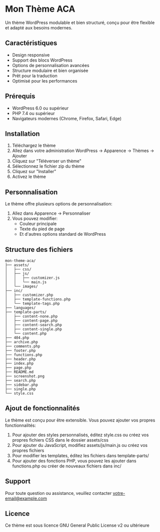 # Mon Thème ACA

Un thème WordPress modulable et bien structuré, conçu pour être flexible et adapté aux besoins modernes.

## Caractéristiques

- Design responsive
- Support des blocs WordPress
- Options de personnalisation avancées
- Structure modulaire et bien organisée
- Prêt pour la traduction
- Optimisé pour les performances

## Prérequis

- WordPress 6.0 ou supérieur
- PHP 7.4 ou supérieur
- Navigateurs modernes (Chrome, Firefox, Safari, Edge)

## Installation

1. Téléchargez le thème
2. Allez dans votre administration WordPress → Apparence → Thèmes → Ajouter
3. Cliquez sur "Téléverser un thème"
4. Sélectionnez le fichier zip du thème
5. Cliquez sur "Installer"
6. Activez le thème

## Personnalisation

Le thème offre plusieurs options de personnalisation:

1. Allez dans Apparence → Personnaliser
2. Vous pouvez modifier:
   - Couleur principale
   - Texte du pied de page
   - Et d'autres options standard de WordPress

## Structure des fichiers

```
mon-theme-aca/
├── assets/
│   ├── css/
│   ├── js/
│   │   ├── customizer.js
│   │   └── main.js
│   └── images/
├── inc/
│   ├── customizer.php
│   ├── template-functions.php
│   └── template-tags.php
├── languages/
├── template-parts/
│   ├── content-none.php
│   ├── content-page.php
│   ├── content-search.php
│   ├── content-single.php
│   └── content.php
├── 404.php
├── archive.php
├── comments.php
├── footer.php
├── functions.php
├── header.php
├── index.php
├── page.php
├── README.md
├── screenshot.png
├── search.php
├── sidebar.php
├── single.php
└── style.css
```

## Ajout de fonctionnalités

Le thème est conçu pour être extensible. Vous pouvez ajouter vos propres fonctionnalités:

1. Pour ajouter des styles personnalisés, éditez style.css ou créez vos propres fichiers CSS dans le dossier assets/css
2. Pour ajouter du JavaScript, modifiez assets/js/main.js ou créez vos propres fichiers
3. Pour modifier les templates, éditez les fichiers dans template-parts/
4. Pour ajouter des fonctions PHP, vous pouvez les ajouter dans functions.php ou créer de nouveaux fichiers dans inc/

## Support

Pour toute question ou assistance, veuillez contacter [votre-email@example.com](mailto:votre-email@example.com)

## Licence

Ce thème est sous licence GNU General Public License v2 ou ultérieure
